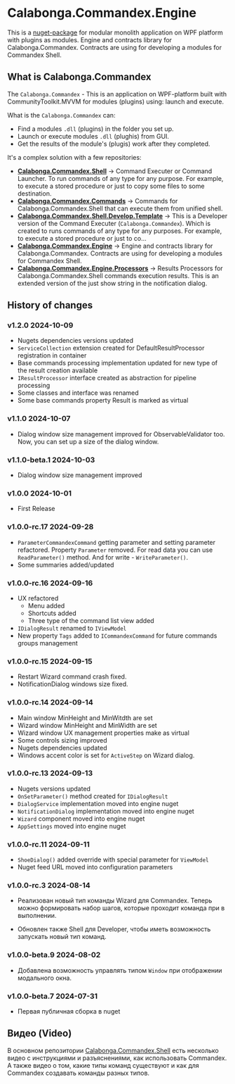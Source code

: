 # Calabonga.Commandex.Engine

This is a [nuget-package](https://www.nuget.org/packages/Calabonga.Commandex.Engine/) for modular monolith application on WPF platform with plugins as modules. Engine and contracts library for Calabonga.Commandex. Contracts are using for developing a modules for Commandex Shell.

## What is Calabonga.Commandex

The `Calabonga.Commandex` - This is an application on WPF-platform built with CommunityToolkit.MVVM for modules (plugins) using: launch and execute.

What is the `Calabonga.Commandex` can:
* Find a modules `.dll` (plugins) in the folder you set up.
* Launch or execute modules `.dll` (plughis) from GUI.
* Get the results of the module's (plugis) work after they completed.

It's a complex solution with a few repositories:

* **[Calabonga.Commandex.Shell](https://github.com/Calabonga/Calabonga.Commandex.Shell)** → Command Executer or Command Launcher. To run commands of any type for any purpose. For example, to execute a stored procedure or just to copy some files to some destination.
* **[Calabonga.Commandex.Commands](https://github.com/Calabonga/Calabonga.Commandex.Commands)** → Commands for Calabonga.Commandex.Shell that can execute them from unified shell.
* **[Calabonga.Commandex.Shell.Develop.Template](https://github.com/Calabonga/Calabonga.Commandex.Shell.Develop.Template)** → This is a Developer version of the Command Executer (`Calabonga.Commandex`). Which is created to runs commands of any type for any purposes. For example, to execute a stored procedure or just to co…
* **[Calabonga.Commandex.Engine](https://github.com/Calabonga/Calabonga.Commandex.Engine)** → Engine and contracts library for Calabonga.Commandex. Contracts are using for developing a modules for Commandex Shell.
* **[Calabonga.Commandex.Engine.Processors](https://github.com/Calabonga/Calabonga.Commandex.Engine.Processors)** → Results Processors for Calabonga.Commandex.Shell commands execution results. This is an extended version of the just show string in the notification dialog.

## History of changes

### v1.2.0 2024-10-09

* Nugets dependencies versions updated
* `ServiceCollection` extension created for DefaultResultProcessor registration in container
* Base commands processing implementation updated for new type of the result creation available
* `IResultProcessor` interface created as abstraction for pipeline processing
* Some classes and interface was renamed
* Some base commands property Result is marked as virtual

### v1.1.0 2024-10-07

* Dialog window size management improved for ObservableValidator too. Now, you can set up a size of the dialog window. 

### v1.1.0-beta.1 2024-10-03

* Dialog window size management improved

### v1.0.0 2024-10-01

* First Release 

### v1.0.0-rc.17 2024-09-28

* `ParameterCommandexCommand` getting parameter and setting parameter refactored. Property `Parameter` removed. For read data you can use `ReadParameter()` method. And for write - `WriteParameter()`.
* Some summaries added/updated

### v1.0.0-rc.16 2024-09-16

* UX refactored
  * Menu added
  * Shortcuts added
  * Three type of the command list view added
* `IDialogResult` renamed to `IViewModel`
* New property `Tags` added to `ICommandexCommand` for future commands groups management

### v1.0.0-rc.15 2024-09-15

* Restart Wizard command crash fixed.
* NotificationDialog windows size fixed.

### v1.0.0-rc.14 2024-09-14

* Main window MinHeight and MinWitdth are set
* Wizard window MinHeight and MinWidth are set
* Wizard window UX management properties make as virtual
* Some controls sizing improved
* Nugets dependencies updated
* Windows accent color is set for `ActiveStep` on Wizard dialog.

### v1.0.0-rc.13 2024-09-13

* Nugets versions updated
* `OnSetParameter()` method created for `IDialogResult`
* `DialogService` implementation moved into engine nuget
* `NotificationDialog` implementation moved into engine nuget
* `Wizard` component moved into engine nuget
* `AppSettings` moved into engine nuget

### v1.0.0-rc.11 2024-09-11

* `ShoeDialog()` added override with special parameter for `ViewModel`
* Nuget feed URL moved into configuration parameters

### v1.0.0-rc.3 2024-08-14

* Реализован новый тип команды Wizard для Commandex. Теперь можно формировать набор шагов, которые проходит команда при в выполнении. 

* Обновлен также Shell для Developer, чтобы иметь возможность запускать новый тип команд.

### v1.0.0-beta.9 2024-08-02

* Добавлена возможность управлять типом `Window` при отображении модального окна.

### v1.0.0-beta.7 2024-07-31

* Первая публичная сборка в nuget

## Видео (Video)

В основном репозитории [Calabonga.Commandex.Shell](https://github.com/Calabonga/Calabonga.Commandex.Shell) есть несколько видео с инструкциями и разъяснениями, как использовать Commandex. А также видео о том, какие типы команд существуют и как для Commandex создавать команды разных типов.

